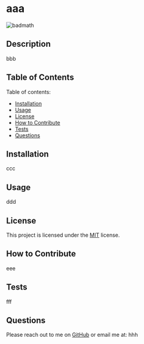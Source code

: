 # aaa
  ![badmath](https://img.shields.io/badge/license-MIT-blue)

  ## Description
  
  bbb
  
  ## Table of Contents
  
  Table of contents:
      
  - [Installation](#installation)
  - [Usage](#usage)
  - [License](#license) 
  - [How to Contribute](#how-to-contribute)
  - [Tests](#tests)
  - [Questions](#questions)
      
  ## Installation
  
  ccc
  
  ## Usage
  
  ddd
  
  ## License

  This project is licensed under the [MIT](https://opensource.org/licenses/MIT) license.
    
      
  ## How to Contribute
      
  eee
      
  ## Tests
      
  fff
  
  ## Questions
  
  Please reach out to me on [GitHub](https://github.com/ggg)
  or email me at: hhh
